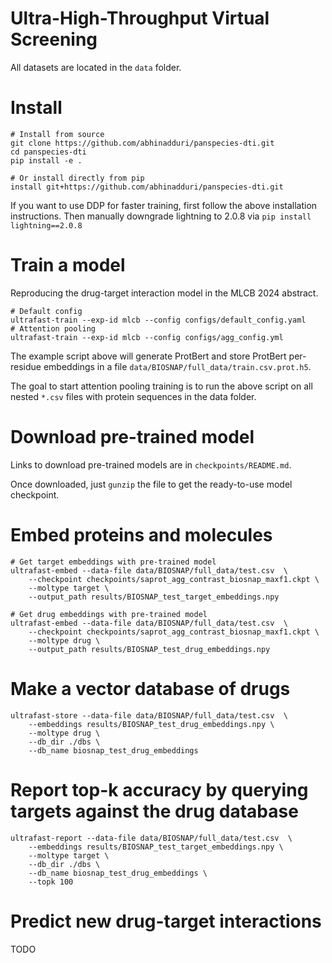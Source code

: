 # Ultra-High-Throughput Virtual Screening

All datasets are located in the `data` folder.

# Install
```
# Install from source
git clone https://github.com/abhinadduri/panspecies-dti.git
cd panspecies-dti
pip install -e .

# Or install directly from pip
install git+https://github.com/abhinadduri/panspecies-dti.git
```
If you want to use DDP for faster training, first follow the above installation instructions.
Then manually downgrade lightning to 2.0.8 via `pip install lightning==2.0.8`

# Train a model
Reproducing the drug-target interaction model in the MLCB 2024 abstract.
```
# Default config
ultrafast-train --exp-id mlcb --config configs/default_config.yaml
# Attention pooling
ultrafast-train --exp-id mlcb --config configs/agg_config.yml
```

The example script above will generate ProtBert and store ProtBert per-residue embeddings in a file `data/BIOSNAP/full_data/train.csv.prot.h5`.

The goal to start attention pooling training is to run the above script on all nested `*.csv` files with protein sequences in the data folder.

# Download pre-trained model
Links to download pre-trained models are in `checkpoints/README.md`.

Once downloaded, just `gunzip` the file to get the ready-to-use model checkpoint.

# Embed proteins and molecules
```
# Get target embeddings with pre-trained model
ultrafast-embed --data-file data/BIOSNAP/full_data/test.csv  \
    --checkpoint checkpoints/saprot_agg_contrast_biosnap_maxf1.ckpt \
    --moltype target \ 
    --output_path results/BIOSNAP_test_target_embeddings.npy

# Get drug embeddings with pre-trained model
ultrafast-embed --data-file data/BIOSNAP/full_data/test.csv  \
    --checkpoint checkpoints/saprot_agg_contrast_biosnap_maxf1.ckpt \
    --moltype drug \ 
    --output_path results/BIOSNAP_test_drug_embeddings.npy
```

# Make a vector database of drugs
```
ultrafast-store --data-file data/BIOSNAP/full_data/test.csv  \
    --embeddings results/BIOSNAP_test_drug_embeddings.npy \
    --moltype drug \
    --db_dir ./dbs \
    --db_name biosnap_test_drug_embeddings
```

# Report top-k accuracy by querying targets against the drug database
```
ultrafast-report --data-file data/BIOSNAP/full_data/test.csv  \
    --embeddings results/BIOSNAP_test_target_embeddings.npy \
    --moltype target \
    --db_dir ./dbs \
    --db_name biosnap_test_drug_embeddings \
    --topk 100
```

# Predict new drug-target interactions
TODO
